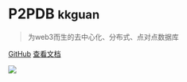 <!-- _coverpage.md -->

<!-- ![logo](_media/icon.svg) -->

# P2PDB <small>kkguan</small>

> 为web3而生的去中心化、分布式、点对点数据库

<!-- - 简单、轻便 (压缩后 ~21kB)
- 无需生成 html 文件
- 众多主题 -->


[GitHub](https://github.com/Rock-liyi/p2pdb)
[查看文档](/zh-cn/README)



<!-- 背景图片 -->

![](background.jpeg)

